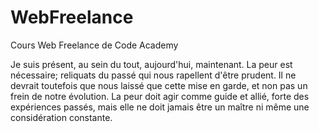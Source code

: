 # WebFreelance
Cours Web Freelance de Code Academy

Je suis présent, au sein du tout, aujourd'hui, maintenant.  La peur est nécessaire; reliquats du passé qui nous rapellent d'être prudent.  Il ne devrait toutefois que nous laissé que cette mise en garde, et non pas un frein  de notre évolution.  La peur doit agir comme guide et allié, forte des expériences passés, mais elle ne doit jamais être un maître ni même une considération constante.
